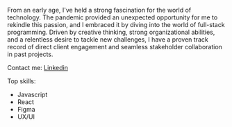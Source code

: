 
From an early age, I've held a strong fascination for the world of technology. The pandemic provided an unexpected opportunity for me to rekindle this passion, and I embraced it by diving into the world of full-stack programming. Driven by creative thinking, strong organizational abilities, and a relentless desire to tackle new challenges, I have a proven track record of direct client engagement and seamless stakeholder collaboration in past projects.

Contact me: [Linkedin](https://www.linkedin.com/in/jleiite/)

Top skills:
- Javascript
- React
- Figma
- UX/UI
